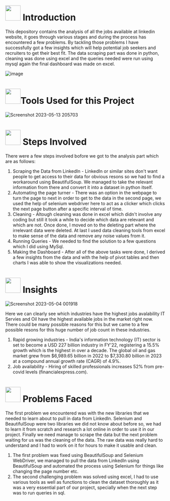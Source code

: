 # 
# <img src="https://media.tenor.com/2ZexrTx-QSQAAAAC/linkedin.gif" width="48" height="48"> **Introduction**

This depository contains the analysis of all the jobs available at linkedin website, it goes through various stages and during the process has encountered a few problems. By tackling those problems I have successfully got a few insights which will help potential job seekers and recruiters to get their best fit. The data scraping part was done in python, cleaning was done using excel and the queries needed were run using mysql again the final dashboard was made on excel.



![image](https://media.tenor.com/kzQoUQSRKtwAAAAd/good-smile.gif)

  
# <img src="https://media.tenor.com/WMS0HHtKYD8AAAAi/handwerk-stephaniebergerschmuck.gif" width="48" height="48">**Tools Used for this Project**
![Screenshot 2023-05-13 205703](https://github.com/AnubhabDebnath/LinkedIn_Job_Analytics/assets/110715196/d2ba0355-fb9f-4665-b79e-a6f7dd1735c5)



# <img src="https://media.tenor.com/S_MxiWkUAHMAAAAi/steps-baby-steps.gif" width="48" height="48"> **Steps Involved**

There were a few steps involved bofore we got to the analysis part which are as follows:
  1. Scraping the Data from LinkedIn - LinkedIn or similar sites don't want people to get access to their data for obvious resons so we had to find a workaround using BeautifulSoup. We managed to take the relevant information from there and convert it into a dataset in python itself.
  2. Automating the page turner - There was an option in the webpage to turn the page to next in order to get to the data in the second page, we used the help of selenium webdriver here to act as a clicker which clicks the next page button after a specific interval of time.
  3. Cleaning - Altough cleaning was done in excel which didn't involve any coding but still it took a while to decide which data are relevant and which are not. Once done, I moved on to the deleting part where the irrelevant data were deleted. At last I used data cleaning tools from excel to make sense of the data and remove any noise values from it.
  4. Running Queries - We needed to find the solution to a few questions which I did using MySql.
  5. Making the Dashboard - After all of the above tasks were done, I derived a few insights from the data and with the help of pivot tables and then charts I was able to show the visualizations needed.




# <img src="https://media.tenor.com/F7Y9A0SWAUcAAAAi/goal-circle.gif" width="48" height="48"> **Insights**

![Screenshot 2023-05-04 001918](https://user-images.githubusercontent.com/110715196/236014757-99a9d96a-baea-4519-932c-b38db1bad806.png)

Here we can clearly see which industries have the highest jobs avalability
IT Servies and Oil have the highest available jobs in the market right now. There could be many possible reasons for this but we came to a few possible resons for this huge number of job count in these industries.
  1. Rapid growing industries - India's information technology (IT) sector is set to become a USD 227 billion industry in FY'22, registering a 15.5% growth which is the highest in over a decade. The global oil and gas market grew from $6,989.65 billion in 2022 to $7,330.80 billion in 2023 at a compound annual growth rate (CAGR) of 4.9%.
  2. Job availability - Hiring of skilled professionals increases 52% from pre-covid levels (financialexpress.com).




# <img src="https://media.tenor.com/ts5y4CC3OlYAAAAC/life-is-so-hard-long-day.gif" width="48" height="48"> **Problems Faced**

The first problem we encountered was with the new libraries that we needed to learn about to pull in data from LinkedIn. Selenium and BeautifulSoup were two    libraries we did not know about before so, we had to learn it from scratch and research a lot online in order to use it in our project. Finally we need manage to scrape the data but the next problem waiting for us was the cleaning of the data. The raw data was really hard to understand and I had to work on it for hours to make it usable and clean.
  1. The first problem was fixed using BeautifulSoup and Selenium WebDriver, we managed to pull the data from LinkedIn using BeautifulSoup and automated the process using Selenium for things like changing the page number etc.
  2. The second challenging problem was solved using excel, I had to use various tools as well as functions to clean the dataset thoroughly as it was a very essential part of our project, specially when the next step was to run queries in sql.
